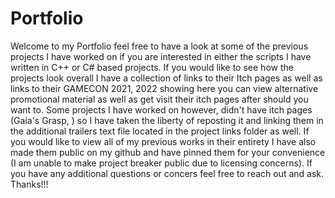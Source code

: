 # Portfolio
Welcome to my Portfolio feel free to have a look at some of the previous projects I have worked on if you are interested in either the scripts I have written in C++ or C# based projects. If you would like to see how the projects look overall I have a collection of links to their Itch pages as well as links to their GAMECON 2021, 2022 showing here you can view alternative promotional material as well as get visit their itch pages after should you want to. Some projects I have worked on however, didn't have itch pages (Gaia's Grasp, ) so I have taken the liberty of reposting it and linking them in the additional trailers text file located in the project links folder as well. If you would like to view all of my previous works in their entirety I have also made them public on my github and have pinned them for your convenience (I am unable to make project breaker public due to licensing concerns). If you have any additional questions or concers feel free to reach out and ask.
<br>
Thanks!!!

